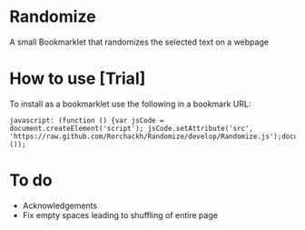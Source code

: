 Randomize
=========
A small Bookmarklet that randomizes the selected text on a webpage

How to use [Trial]
==========
To install as a bookmarklet use the following in a bookmark URL:

    javascript: (function () {var jsCode = document.createElement('script'); jsCode.setAttribute('src', 'https://raw.github.com/Rorchackh/Randomize/develop/Randomize.js');document.body.appendChild(jsCode);}());

To do
======
<ul>
    <li>Acknowledgements</li>
    <li>Fix empty spaces leading to shuffling of entire page</li>
</ul>